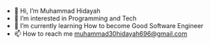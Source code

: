 - 👋 Hi, I’m Muhammad Hidayah
- 👀 I’m interested in Programming and Tech
- 🌱 I’m currently learning How to become Good Software Engineer
- 📫 How to reach me muhammad30hidayah696@gmail.com

<!---
muhammadhidayah96/muhammadhidayah96 is a ✨ special ✨ repository because its `README.md` (this file) appears on your GitHub profile.
You can click the Preview link to take a look at your changes.
--->
